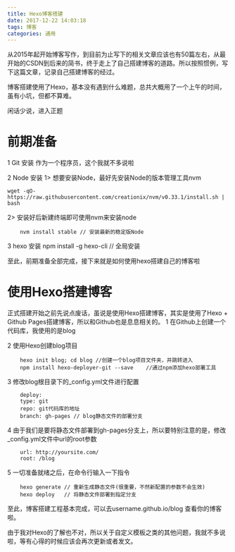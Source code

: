 ```yaml
---
title: Hexo博客搭建
date: 2017-12-22 14:03:18
tags: 博客
categories: 通用
---
```


从2015年起开始博客写作，到目前为止写下的相关文章应该也有50篇左右，从最开始的CSDN到后来的简书，终于走上了自己搭建博客的道路。所以按照惯例，写下这篇文章，记录自己搭建博客的经过。

<!-- more -->

博客搭建使用了Hexo，基本没有遇到什么难题，总共大概用了一个上午的时间，虽有小坑，但都不算难。

闲话少说，进入正题

前期准备
===

1 Git 安装
	作为一个程序员，这个我就不多说啦

2 Node 安装
	1> 想要安装Node，最好先安装Node的版本管理工具nvm

	wget -qO- https://raw.githubusercontent.com/creationix/nvm/v0.33.1/install.sh | bash

  2> 安装好后新建终端即可使用nvm来安装node

		nvm install stable // 安装最新的稳定版Node

3 hexo 安装
		npm install -g hexo-cli // 全局安装

至此，前期准备全部完成，接下来就是如何使用hexo搭建自己的博客啦

使用Hexo搭建博客
===

正式搭建开始之前先说点废话，虽说是使用Hexo搭建博客，其实是使用了Hexo + Github Pages搭建博客，所以和Github也是息息相关的。
	1 在Github上创建一个代码库，我使用的是blog

  2 使用Hexo创建blog项目  

		hexo init blog; cd blog	//创建一个blog项目文件夹，并跳转进入
		npm install hexo-deployer-git --save	//通过npm添加hexo部署工具

  3 修改blog根目录下的_config.yml文件进行配置

		deploy:
		type: git
		repo: git代码库的地址
		branch: gh-pages // blog静态文件的部署分支

  4 由于我们是要将静态文件部署到gh-pages分支上，所以要特别注意的是，修改_config.yml文件中url的root参数

		url: http://yoursite.com/
		root: /blog

  5 一切准备就绪之后，在命令行输入一下指令

		hexo generate // 重新生成静态文件(很重要，不然新配置的参数不会生效)
		hexo deploy   // 将静态文件部署到指定分支

至此，博客搭建工程基本完成，可以去username.github.io/blog 查看你的博客啦。

由于我对Hexo的了解也不对，所以关于自定义模板之类的其他问题，我就不多说啦，等有心得的时候应该会再次更新或者发文。